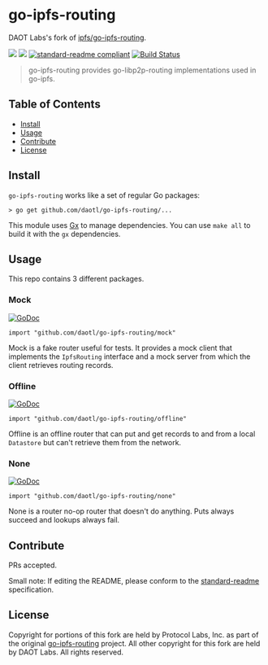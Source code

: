 # go-ipfs-routing

DAOT Labs's fork of [ipfs/go-ipfs-routing](https://github.com/ipfs/go-ipfs-routing).

[![](https://img.shields.io/badge/made%20by-Protocol%20Labs-blue.svg?style=flat-square)](http://ipn.io)
[![](https://img.shields.io/badge/project-DAOT%20Labs-red.svg?style=flat-square)](http://github.com/daotl)
[![standard-readme compliant](https://img.shields.io/badge/standard--readme-OK-green.svg?style=flat-square)](https://github.com/RichardLitt/standard-readme)
[![Build Status](https://travis-ci.org/daotl/go-ipfs-routing.svg?branch=master)](https://travis-ci.org/daotl/go-ipfs-routing)

> go-ipfs-routing provides go-libp2p-routing implementations used in go-ipfs.

## Table of Contents

- [Install](#install)
- [Usage](#usage)
- [Contribute](#contribute)
- [License](#license)

## Install

`go-ipfs-routing` works like a set of regular Go packages:

```
> go get github.com/daotl/go-ipfs-routing/...
```

This module uses [Gx](https://github.com/whyrusleeping/gx) to manage
dependencies. You can use `make all` to build it with the `gx` dependencies.

## Usage

This repo contains 3 different packages.

### Mock

[![GoDoc](https://godoc.org/github.com/daotl/go-ipfs-routing/mock?status.svg)](https://godoc.org/github.com/daotl/go-ipfs-routing/mock)

```
import "github.com/daotl/go-ipfs-routing/mock"
```

Mock is a fake router useful for tests. It provides a mock client that
implements the `IpfsRouting` interface and a mock server from which the client
retrieves routing records.


### Offline

[![GoDoc](https://godoc.org/github.com/daotl/go-ipfs-routing/offline?status.svg)](https://godoc.org/github.com/daotl/go-ipfs-routing/offline)

```
import "github.com/daotl/go-ipfs-routing/offline"
```

Offline is an offline router that can put and get records to and from a local
`Datastore` but can't retrieve them from the network.

### None

[![GoDoc](https://godoc.org/github.com/daotl/go-ipfs-routing/none?status.svg)](https://godoc.org/github.com/daotl/go-ipfs-routing/none)

```
import "github.com/daotl/go-ipfs-routing/none"
```

None is a router no-op router that doesn't do anything. Puts always succeed and
lookups always fail.

## Contribute

PRs accepted.

Small note: If editing the README, please conform to the
[standard-readme](https://github.com/RichardLitt/standard-readme) specification.

## License

Copyright for portions of this fork are held by Protocol Labs, Inc. as part of the original
[go-ipfs-routing](https://github.com/ipfs/go-ipfs-routing) project. All other copyright for
this fork are held by DAOT Labs. All rights reserved.
